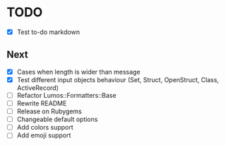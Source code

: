 # TODO
- [x] Test to-do markdown

## Next
- [x] Cases when length is wider than message
- [x] Test different input objects behaviour (Set, Struct, OpenStruct, Class, ActiveRecord)
- [ ] Refactor Lumos::Formatters::Base
- [ ] Rewrite README
- [ ] Release on Rubygems
- [ ] Changeable default options
- [ ] Add colors support
- [ ] Add emoji support
